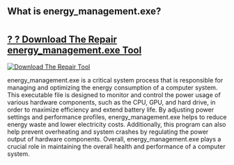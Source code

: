 ## What is energy_management.exe?

# <h2><a href="https://exedetect.com/download.php?energy_management.exe">? ? Download The Repair energy_management.exe Tool</a></h2>

[![Download The Repair Tool](https://exedetect.com/download-button.jpg)](https://exedetect.com/download.php?energy_management.exe)

energy_management.exe is a critical system process that is responsible for managing and optimizing the energy consumption of a computer system. This executable file is designed to monitor and control the power usage of various hardware components, such as the CPU, GPU, and hard drive, in order to maximize efficiency and extend battery life. By adjusting power settings and performance profiles, energy_management.exe helps to reduce energy waste and lower electricity costs. Additionally, this program can also help prevent overheating and system crashes by regulating the power output of hardware components. Overall, energy_management.exe plays a crucial role in maintaining the overall health and performance of a computer system.
